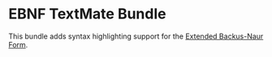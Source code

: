 # EBNF TextMate Bundle

This bundle adds syntax highlighting support for the [Extended Backus-Naur Form](https://en.wikipedia.org/wiki/Extended_Backus–Naur_Form).

